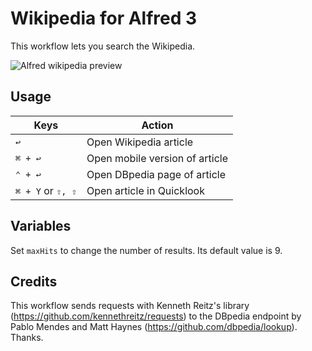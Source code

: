 # Wikipedia for Alfred 3
This workflow lets you search the Wikipedia.


![Alfred wikipedia preview](https://www.dropbox.com/s/xe4opc8cj6rz07h/alfred-wikipedia.png?dl=1)

## Usage
Keys              | Action
----------------- | ------
`↩`               | Open Wikipedia article
`⌘ + ↩`           | Open mobile version of article
`⌃ + ↩`           | Open DBpedia page of article
`⌘ + Y` or `⇧, ⇧` | Open article in Quicklook

## Variables
Set `maxHits` to change the number of results. Its default value is 9.

## Credits
This workflow sends requests with Kenneth Reitz's library (https://github.com/kennethreitz/requests) to the DBpedia endpoint by Pablo Mendes and Matt Haynes (https://github.com/dbpedia/lookup). Thanks.
